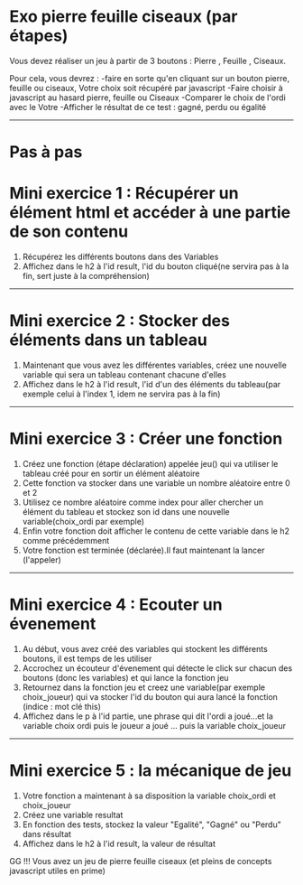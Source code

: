 # Exo pierre feuille ciseaux (par étapes)

Vous devez réaliser un jeu à partir de 3 boutons : Pierre , Feuille , Ciseaux.

Pour cela, vous devrez :
    -faire en sorte qu'en cliquant sur un bouton pierre, feuille ou ciseaux, Votre choix soit récupéré par javascript
    -Faire choisir à javascript au hasard pierre, feuille ou Ciseaux
    -Comparer le choix de l'ordi avec le Votre
    -Afficher le résultat de ce test : gagné, perdu ou égalité

****************************************************************
# Pas à pas


# Mini exercice 1 : Récupérer un élément html et accéder à une partie de son contenu

1. Récupérez les différents boutons dans des Variables
2. Affichez dans le h2 à l'id result, l'id du bouton cliqué(ne servira pas à la fin, sert juste à la compréhension)
--------------------------------
# Mini exercice 2 : Stocker des éléments dans un tableau

1. Maintenant que vous avez les différentes variables, créez une nouvelle variable qui sera un tableau contenant chacune d'elles
2. Affichez dans le h2 à l'id result, l'id d'un des éléments du tableau(par exemple celui à l'index 1, idem ne servira pas à la fin)
--------------------------------
# Mini exercice 3 : Créer une fonction

1. Créez une fonction (étape déclaration) appelée jeu() qui va utiliser le tableau créé pour en sortir un élément aléatoire
2. Cette fonction va stocker dans une variable un nombre aléatoire entre 0 et 2
3. Utilisez ce nombre aléatoire comme index pour aller chercher un élément du tableau et stockez son id dans une nouvelle variable(choix_ordi par exemple)
4. Enfin votre fonction doit afficher le contenu de cette variable dans le h2 comme précédemment
5. Votre fonction est terminée (déclarée).Il faut maintenant la lancer (l'appeler)
--------------------------------
# Mini exercice 4 : Ecouter un évenement

1. Au début, vous avez créé des variables qui stockent les différents boutons, il est temps de les utiliser
2. Accrochez un écouteur d'évenement qui détecte le click sur chacun des boutons (donc les variables) et qui lance la fonction jeu
3. Retournez dans la fonction jeu et creez une variable(par exemple choix_joueur) qui va stocker l'id du bouton qui aura lancé la fonction (indice : mot clé this)
4. Affichez dans le p à l'id partie, une phrase qui dit l'ordi a joué...et la variable choix ordi puis le joueur a joué ... puis la variable choix_joueur

--------------------------------
# Mini exercice 5 : la mécanique de jeu

1. Votre fonction a maintenant à sa disposition la variable choix_ordi et choix_joueur
2. Créez une variable resultat
3. En fonction des tests, stockez la valeur "Egalité", "Gagné" ou "Perdu" dans résultat
4. Affichez dans le h2 à l'id result, la valeur de résultat

GG !!! Vous avez un jeu de pierre feuille ciseaux (et pleins de concepts javascript utiles en prime)
